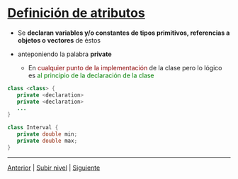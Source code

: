 # [Definición de atributos](../README.md)

* Se **declaran variables y/o constantes de tipos primitivos, referencias a objetos o vectores** de éstos
* anteponiendo la palabra **private**

   + En <span style="color: darkred;">cualquier punto de la implementación</span> de la clase pero lo lógico es <span style="color: green;">al principio de la declaración de la clase</span>

```java
class <class> {
   private <declaration>
   private <declaration>
   ...
}
```

```java
class Interval {
   private double min;
   private double max;
}
```
---

[Anterior](./README.md) | [Subir nivel](../README.md) | [Siguiente](../u2constructorDefinition/README.md)
